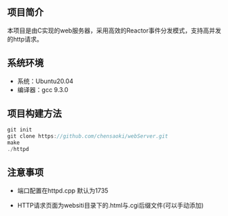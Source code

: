 ## 项目简介

本项目是由C实现的web服务器，采用高效的Reactor事件分发模式，支持高并发的http请求。

## 系统环境

- 系统：Ubuntu20.04
- 编译器：gcc 9.3.0



## 项目构建方法

```c
git init
git clone https://github.com/chensaoki/webServer.git
make
./httpd
```

## 注意事项

- 端口配置在httpd.cpp 默认为1735

- HTTP请求页面为websiti目录下的.html与.cgi后缀文件(可以手动添加)